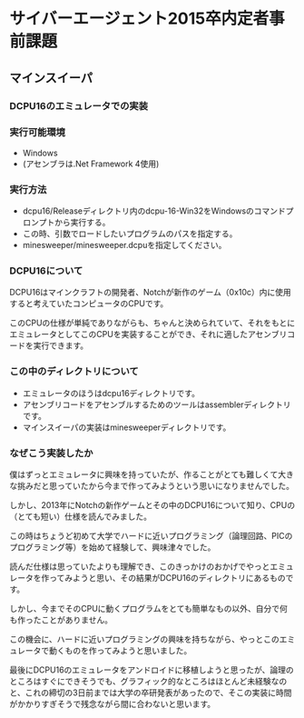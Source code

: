# サイバーエージェント2015卒内定者事前課題
## マインスイーパ
### DCPU16のエミュレータでの実装

### 実行可能環境
- Windows
- (アセンブラは.Net Framework 4使用)

### 実行方法
- dcpu16/Releaseディレクトリ内のdcpu-16-Win32をWindowsのコマンドプロンプトから実行する。
- この時、引数でロードしたいプログラムのパスを指定する。
- minesweeper/minesweeper.dcpuを指定してください。

### DCPU16について
DCPU16はマインクラフトの開発者、Notchが新作のゲーム（0x10c）内に使用すると考えていたコンピュータのCPUです。

このCPUの仕様が単純でありながらも、ちゃんと決められていて、それをもとにエミュレータとしてこのCPUを実装することができ、それに適したアセンブリコードを実行できます。

### この中のディレクトリについて
- エミュレータのほうはdcpu16ディレクトリです。
- アセンブリコードをアセンブルするためのツールはassemblerディレクトリです。
- マインスイーパの実装はminesweeperディレクトリです。

### なぜこう実装したか
僕はずっとエミュレータに興味を持っていたが、作ることがとても難しくて大きな挑みだと思っていたから今まで作ってみようという思いになりませんでした。

しかし、2013年にNotchの新作ゲームとその中のDCPU16について知り、CPUの（とても短い）仕様を読んでみました。

この時はちょうど初めて大学でハードに近いプログラミング（論理回路、PICのプログラミング等）を始めて経験して、興味津々でした。

読んだ仕様は思っていたよりも理解でき、このきっかけのおかげでやっとエミュレータを作ってみようと思い、その結果がDCPU16のディレクトリにあるものです。

しかし、今までそのCPUに動くプログラムをとても簡単なもの以外、自分で何も作ったことがありません。

この機会に、ハードに近いプログラミングの興味を持ちながら、やっとこのエミュレータで動くものを作ってみようと思いました。

最後にDCPU16のエミュレータをアンドロイドに移植しようと思ったが、論理のところはすぐにできそうでも、グラフィック的なところはほとんど未経験なのと、これの締切の3日前までは大学の卒研発表があったので、そこの実装に時間がかかりすぎそうで残念ながら間に合わないと思います。
